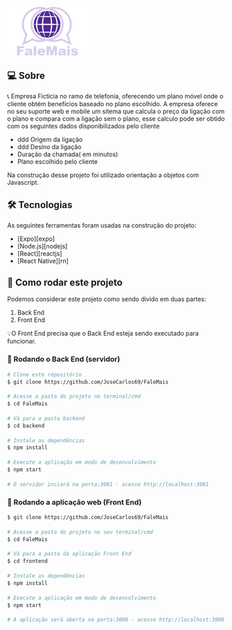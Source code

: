 ![logo](/frontend/public/logo.png)


## 💻 Sobre


📞 Empresa Ficticia no ramo de telefonia, oferecendo um plano móvel onde o cliente obtém benefícios baseado no plano escolhido.
A empresa oferece no seu suporte web e mobile um sitema que calcula o preço da ligação com o plano e compara com a ligação sem o plano, esse calculo pode ser obtido com os seguintes dados disponibilizados pelo cliente
- ddd Origem da ligação
- ddd Desino da ligação
- Duração da chamada( em minutos)
- Plano escolhido pelo cliente

Na construção desse projeto foi utilizado orientação a objetos com Javascript.

## 🛠 Tecnologias

As seguintes ferramentas foram usadas na construção do projeto:

- [Expo][expo]
- [Node.js][nodejs]
- [React][reactjs]
- [React Native][rn]



## 🚀 Como rodar este projeto

Podemos considerar este projeto como sendo divido em duas partes:
1. Back End
2. Front End

💡O Front End precisa que o Back End esteja sendo executado para funcionar.


### 🎲 Rodando o Back End (servidor)

```bash
# Clone este repositório
$ git clone https://github.com/JoseCarlos69/FaleMais

# Acesse a pasta do projeto no terminal/cmd
$ cd FaleMais

# Vá para a pasta backend
$ cd backend

# Instale as dependências
$ npm install

# Execute a aplicação em modo de desenvolvimento
$ npm start

# O servidor inciará na porta:3001 - acesse http://localhost:3001 
```

### 🧭 Rodando a aplicação web (Front End)

```bash # Clone este repositório
$ git clone https://github.com/JoseCarlos69/FaleMais

# Acesse a pasta do projeto no seu terminal/cmd
$ cd FaleMais

# Vá para a pasta da aplicação Front End
$ cd frontend

# Instale as dependências
$ npm install

# Execute a aplicação em modo de desenvolvimento
$ npm start

# A aplicação será aberta na porta:3000 - acesse http://localhost:3000
```
